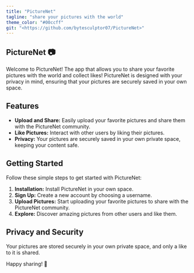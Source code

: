 ```yaml
---
title: "PictureNet"
tagline: "share your pictures with the world"
theme_color: "#00ccff"
git: "<https://github.com/bytesculptor07/PictureNet>"
---
```


## PictureNet 📷
Welcome to PictureNet! The app that allows you to share your favorite pictures with the world and collect likes! PictureNet is designed with your privacy in mind, ensuring that your pictures are securely saved in your own space.

## Features
- **Upload and Share:** Easily upload your favorite pictures and share them with the PictureNet community.
- **Like Pictures:** Interact with other users by liking their pictures.
- **Privacy:** Your pictures are securely saved in your own private space, keeping your content safe.

## Getting Started
Follow these simple steps to get started with PictureNet:

1. **Installation:** Install PictureNet in your own space.
2. **Sign Up:** Create a new account by choosing a username.
3. **Upload Pictures:** Start uploading your favorite pictures to share with the PictureNet community.
4. **Explore:** Discover amazing pictures from other users and like them.

## Privacy and Security
Your pictures are stored securely in your own private space, and only a like to it is shared.

Happy sharing! 📸
